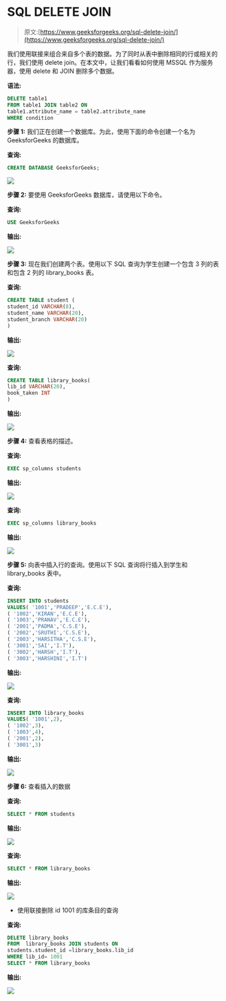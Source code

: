 # SQL DELETE JOIN

> 原文:[https://www.geeksforgeeks.org/sql-delete-join/](https://www.geeksforgeeks.org/sql-delete-join/)

我们使用联接来组合来自多个表的数据。为了同时从表中删除相同的行或相关的行，我们使用 delete join。在本文中，让我们看看如何使用 MSSQL 作为服务器，使用 delete 和 JOIN 删除多个数据。

**语法:**

```sql
DELETE table1
FROM table1 JOIN table2 ON
table1.attribute_name = table2.attribute_name
WHERE condition
```

**步骤 1:** 我们正在创建一个数据库。为此，使用下面的命令创建一个名为 GeeksforGeeks 的数据库。

**查询:**

```sql
CREATE DATABASE GeeksforGeeks;
```

![](img/fce8b63213a2be7603e6ac32c9b678ed.png)

**步骤 2:** 要使用 GeeksforGeeks 数据库，请使用以下命令。

**查询:**

```sql
USE GeeksforGeeks
```

**输出:**

![](img/46b6e9847efca5c32be819746a4fc937.png)

**步骤 3:** 现在我们创建两个表。使用以下 SQL 查询为学生创建一个包含 3 列的表和包含 2 列的 library_books 表。

**查询:**

```sql
CREATE TABLE student (
student_id VARCHAR(8),
student_name VARCHAR(20),
student_branch VARCHAR(20)
)
```

**输出:**

![](img/6f135979b8a7266c116ca231e842bfd2.png)

**查询:**

```sql
CREATE TABLE library_books(
lib_id VARCHAR(20),
book_taken INT
)
```

**输出:**

![](img/86571ffa971ec1cef485c30a6019dc56.png)

**步骤 4:** 查看表格的描述。

**查询:**

```sql
EXEC sp_columns students
```

**输出:**

![](img/00a944052fe78bacecac20a640e0b1c9.png)

**查询:**

```sql
EXEC sp_columns library_books
```

**输出:**

![](img/09c19fd4bca550b1d8f0a9e619b217db.png)

**步骤 5:** 向表中插入行的查询。使用以下 SQL 查询将行插入到学生和 library_books 表中。

**查询:**

```sql
INSERT INTO students
VALUES( '1001','PRADEEP','E.C.E'),
( '1002','KIRAN','E.C.E'),
( '1003','PRANAV','E.C.E'),
( '2001','PADMA','C.S.E'),
( '2002','SRUTHI','C.S.E'),
( '2003','HARSITHA','C.S.E'),
( '3001','SAI','I.T'),
( '3002','HARSH','I.T'),
( '3003','HARSHINI','I.T')
```

**输出:**

![](img/485cbed4df73ba05ed437c59ea3c0156.png)

**查询:**

```sql
INSERT INTO library_books
VALUES( '1001',2),
( '1002',3),
( '1003',4),
( '2001',2),
( '3001',3)
```

**输出:**

![](img/386ab300e4343f2a115e89ef06b32fba.png)

**步骤 6:** 查看插入的数据

**查询:**

```sql
SELECT * FROM students
```

**输出:**

![](img/6ca89e88d61d6f05c7f29bc043e71564.png)

**查询:**

```sql
SELECT * FROM library_books
```

**输出:**

![](img/33aef610c0083f5091d0b7cb28b5da7a.png)

*   使用联接删除 id 1001 的库条目的查询

**查询:**

```sql
DELETE library_books
FROM  library_books JOIN students ON
students.student_id =library_books.lib_id
WHERE lib_id= 1001 
SELECT * FROM library_books
```

**输出:**

![](img/7b5f511f6e27db32b34de749e4f2e2a5.png)